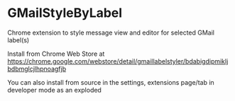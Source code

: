 # GMailStyleByLabel
Chrome extension to style message view and editor for selected GMail label(s)

Install from Chrome Web Store at https://chrome.google.com/webstore/detail/gmaillabelstyler/bdabigdipmikljbdbmglcjlhpnoagfjb

You can also install from source in the settings, extensions page/tab in developer mode as an exploded 
